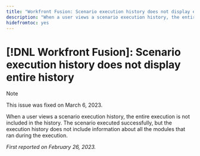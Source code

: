 ```yaml
---
title: "Workfront Fusion: Scenario execution history does not display entire history"
description: "When a user views a scenario execution history, the entire execution is not included in the history. The scenario executed successfully, but the execution history does not include information about all the modules that ran during the execution"
hidefromtoc: yes
---
```


# [!DNL Workfront Fusion]: Scenario execution history does not display entire history

>[!NOTE]
>
>This issue was fixed on March 6, 2023.

When a user views a scenario execution history, the entire execution is not included in the history. The scenario executed successfully, but the execution history does not include information about all the modules that ran during the execution.

_First reported on February 26, 2023._


